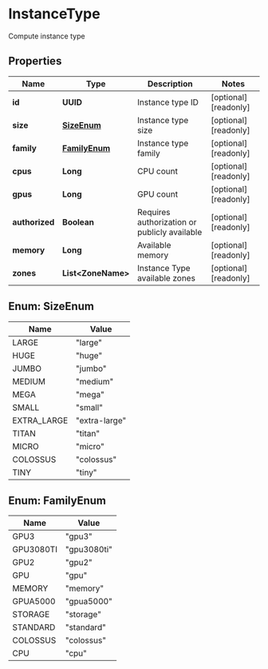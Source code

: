 

# InstanceType

Compute instance type

## Properties

| Name | Type | Description | Notes |
|------------ | ------------- | ------------- | -------------|
|**id** | **UUID** | Instance type ID |  [optional] [readonly] |
|**size** | [**SizeEnum**](#SizeEnum) | Instance type size |  [optional] [readonly] |
|**family** | [**FamilyEnum**](#FamilyEnum) | Instance type family |  [optional] [readonly] |
|**cpus** | **Long** | CPU count |  [optional] [readonly] |
|**gpus** | **Long** | GPU count |  [optional] [readonly] |
|**authorized** | **Boolean** | Requires authorization or publicly available |  [optional] [readonly] |
|**memory** | **Long** | Available memory |  [optional] [readonly] |
|**zones** | **List&lt;ZoneName&gt;** | Instance Type available zones |  [optional] [readonly] |



## Enum: SizeEnum

| Name | Value |
|---- | -----|
| LARGE | &quot;large&quot; |
| HUGE | &quot;huge&quot; |
| JUMBO | &quot;jumbo&quot; |
| MEDIUM | &quot;medium&quot; |
| MEGA | &quot;mega&quot; |
| SMALL | &quot;small&quot; |
| EXTRA_LARGE | &quot;extra-large&quot; |
| TITAN | &quot;titan&quot; |
| MICRO | &quot;micro&quot; |
| COLOSSUS | &quot;colossus&quot; |
| TINY | &quot;tiny&quot; |



## Enum: FamilyEnum

| Name | Value |
|---- | -----|
| GPU3 | &quot;gpu3&quot; |
| GPU3080TI | &quot;gpu3080ti&quot; |
| GPU2 | &quot;gpu2&quot; |
| GPU | &quot;gpu&quot; |
| MEMORY | &quot;memory&quot; |
| GPUA5000 | &quot;gpua5000&quot; |
| STORAGE | &quot;storage&quot; |
| STANDARD | &quot;standard&quot; |
| COLOSSUS | &quot;colossus&quot; |
| CPU | &quot;cpu&quot; |



